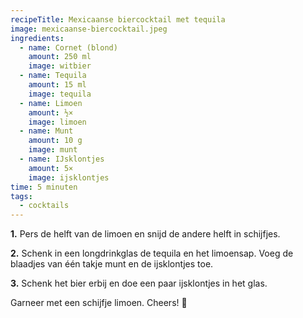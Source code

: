 ```yaml
---
recipeTitle: Mexicaanse biercocktail met tequila
image: mexicaanse-biercocktail.jpeg
ingredients:
  - name: Cornet (blond)
    amount: 250 ml
    image: witbier
  - name: Tequila
    amount: 15 ml
    image: tequila
  - name: Limoen
    amount: ½×
    image: limoen
  - name: Munt
    amount: 10 g
    image: munt
  - name: IJsklontjes
    amount: 5×
    image: ijsklontjes
time: 5 minuten
tags: 
  - cocktails
---
```

**1.** Pers de helft van de limoen en snijd de andere helft in schijfjes.

**2.** Schenk in een longdrinkglas de tequila en het limoensap. Voeg de blaadjes van één takje munt en de ijsklontjes toe.

**3.** Schenk het bier erbij en doe een paar ijsklontjes in het glas.

Garneer met een schijfje limoen. Cheers! 🍹
